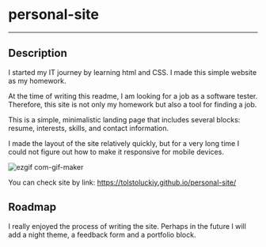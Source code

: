 # personal-site
____
## Description
I started my IT journey by learning html and CSS. I made this simple website as my homework.

At the time of writing this readme, I am looking for a job as a software tester. Therefore, this site is not only my homework but also a tool for finding a job.

This is a simple, minimalistic landing page that includes several blocks: resume, interests, skills, and contact information.

I made the layout of the site relatively quickly, but for a very long time I could not figure out how to make it responsive for mobile devices.

![ezgif com-gif-maker](https://user-images.githubusercontent.com/118686861/203508272-35f11a3b-2ae5-41d0-9bfc-ae6be8f22ad9.gif)

You can check site by link: https://tolstoluckiy.github.io/personal-site/

## Roadmap
I really enjoyed the process of writing the site. Perhaps in the future I will add a night theme, a feedback form and a portfolio block.
